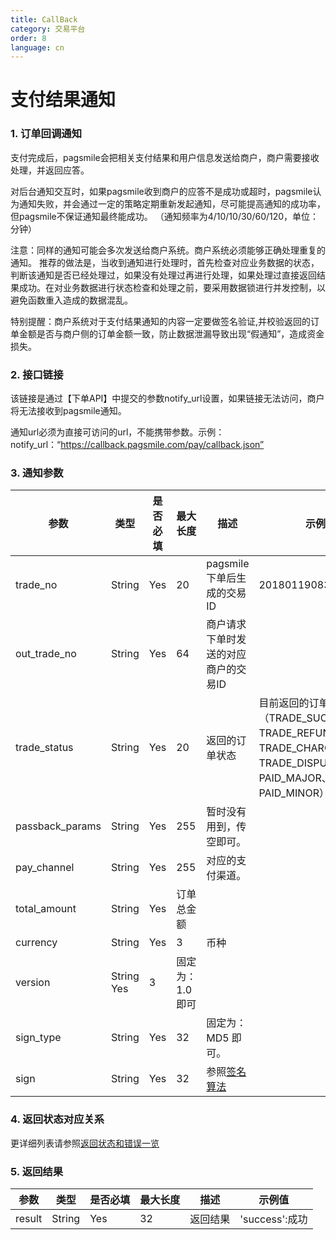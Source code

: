 ```yaml
---
title: CallBack
category: 交易平台
order: 8
language: cn
---
```

# 支付结果通知

### 1. 订单回调通知

支付完成后，pagsmile会把相关支付结果和用户信息发送给商户，商户需要接收处理，并返回应答。

对后台通知交互时，如果pagsmile收到商户的应答不是成功或超时，pagsmile认为通知失败，并会通过一定的策略定期重新发起通知，尽可能提高通知的成功率，但pagsmile不保证通知最终能成功。 （通知频率为4/10/10/30/60/120，单位：分钟）

注意：同样的通知可能会多次发送给商户系统。商户系统必须能够正确处理重复的通知。
推荐的做法是，当收到通知进行处理时，首先检查对应业务数据的状态，判断该通知是否已经处理过，如果没有处理过再进行处理，如果处理过直接返回结果成功。在对业务数据进行状态检查和处理之前，要采用数据锁进行并发控制，以避免函数重入造成的数据混乱。

特别提醒：商户系统对于支付结果通知的内容一定要做签名验证,并校验返回的订单金额是否与商户侧的订单金额一致，防止数据泄漏导致出现“假通知”，造成资金损失。

### 2. 接口链接

该链接是通过【下单API】中提交的参数notify_url设置，如果链接无法访问，商户将无法接收到pagsmile通知。

通知url必须为直接可访问的url，不能携带参数。示例：notify_url：“https://callback.pagsmile.com/pay/callback.json”

### 3. 通知参数

参数 | 类型 | 是否必填 | 最大长度 | 描述 | 示例值
---  | ---  | ---      | ---      | ---  | ---
trade_no | String | Yes | 20 | pagsmile下单后生成的交易ID | 2018011908344902008
out_trade_no | String | Yes | 64 | 商户请求下单时发送的对应商户的交易ID | 
trade_status | String | Yes | 20 | 返回的订单状态 | 目前返回的订单状态包含（TRADE_SUCCESS、TRADE_REFUND、TRADE_CHARGEBACK、TRADE_DISPUTE、PAID_MAJOR、PAID_MINOR）
passback_params | String | Yes | 255 | 暂时没有用到，传空即可。 | 
pay_channel | String | Yes | 255 | 对应的支付渠道。 | 
total_amount | String | Yes | 订单总金额 | 
currency | String | Yes | 3 | 币种 | 
version | String Yes | 3 | 固定为：1.0 即可 | 
sign_type | String | Yes | 32 | 固定为：MD5 即可。 |  
sign | String | Yes | 32 | 参照[签名算法](../DriectSign)

### 4. 返回状态对应关系  

更详细列表请参照[返回状态和错误一览](../ReturnResult)

### 5. 返回结果

参数 | 类型 | 是否必填 | 最大长度 | 描述 | 示例值
---  | ---  | ---      | --- | ---  | ---
result | String | Yes | 32 | 返回结果 | 'success':成功